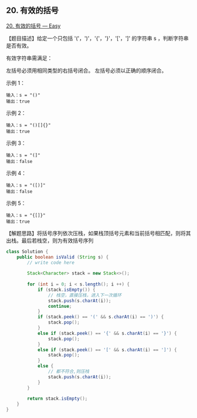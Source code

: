 ## 20. 有效的括号

[20. 有效的括号 — Easy](https://leetcode-cn.com/problems/valid-parentheses/)

【题目描述】给定一个只包括 '('，')'，'{'，'}'，'['，']' 的字符串 s ，判断字符串是否有效。

有效字符串需满足：

左括号必须用相同类型的右括号闭合。
左括号必须以正确的顺序闭合。


示例 1：

```
输入：s = "()"
输出：true
```


示例 2：

```
输入：s = "()[]{}"
输出：true
```


示例 3：

```
输入：s = "(]"
输出：false
```


示例 4：

```
输入：s = "([)]"
输出：false
```


示例 5：

```
输入：s = "{[]}"
输出：true
```

【解题思路】将括号序列依次压栈，如果栈顶括号元素和当前括号相匹配，则将其出栈。最后若栈空，则为有效括号序列

```java
class Solution {
    public boolean isValid (String s) {
        // write code here
        
        Stack<Character> stack = new Stack<>();
        
        for (int i = 0; i < s.length(); i ++) {
            if (stack.isEmpty()) {
                // 栈空，直接压栈，进入下一次循环
                stack.push(s.charAt(i));
                continue;
            }
            if (stack.peek() == '(' && s.charAt(i) == ')') {
                stack.pop();
            }
            else if (stack.peek() == '{' && s.charAt(i) == '}') {
                stack.pop();
            }
            else if (stack.peek() == '[' && s.charAt(i) == ']') {
                stack.pop();
            }
            else {
                // 都不符合,则压栈
                stack.push(s.charAt(i));
            }
        }
        
        return stack.isEmpty();
    }
}
```

